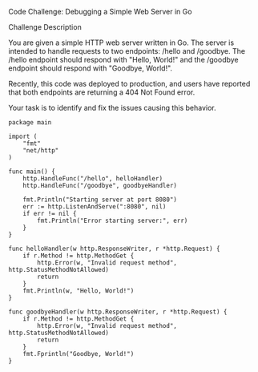 Code Challenge: Debugging a Simple Web Server in Go

Challenge Description

You are given a simple HTTP web server written in Go. The server is intended to handle requests to two endpoints: /hello and /goodbye. The /hello endpoint should respond with "Hello, World!" and the /goodbye endpoint should respond with "Goodbye, World!".

Recently, this code was deployed to production, and users have reported that both endpoints are returning a 404 Not Found error. 

Your task is to identify and fix the issues causing this behavior.

```
package main

import (
	"fmt"
	"net/http"
)

func main() {
	http.HandleFunc("/hello", helloHandler)
	http.HandleFunc("/goodbye", goodbyeHandler)

	fmt.Println("Starting server at port 8080")
	err := http.ListenAndServe(":8080", nil)
	if err != nil {
		fmt.Println("Error starting server:", err)
	}
}

func helloHandler(w http.ResponseWriter, r *http.Request) {
	if r.Method != http.MethodGet {
		http.Error(w, "Invalid request method", http.StatusMethodNotAllowed)
		return
	}
	fmt.Println(w, "Hello, World!")
}

func goodbyeHandler(w http.ResponseWriter, r *http.Request) {
	if r.Method != http.MethodGet {
		http.Error(w, "Invalid request method", http.StatusMethodNotAllowed)
		return
	}
	fmt.Fprintln("Goodbye, World!")
}
```